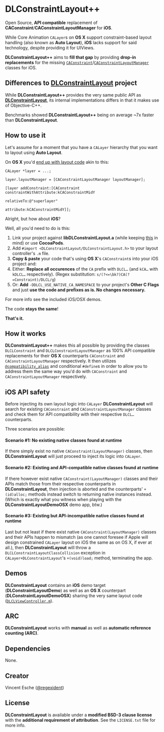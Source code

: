 # DLConstraintLayout++

Open Source, **API compatible** replacement of **CAConstraint**/**CAConstraintLayoutManager** for **iOS**.

While Core Animation `CALayer`s on **OS X** support constraint-based layout handling (also known as **Auto Layout**), **iOS** lacks support for said technology, despite providing it for UIViews.

**DLConstraintLayout++** aims to **fill that gap** by providing **drop-in replacements** for the missing [`CAConstraint`](https://developer.apple.com/library/mac/#documentation/GraphicsImaging/Reference/CAConstraint_class/Introduction/Introduction.html)/[`CAConstraintLayoutManager`](https://developer.apple.com/library/mac/#documentation/GraphicsImaging/Reference/CAConstraintLayoutManager_class/Introduction/Introduction.html) classes for iOS.

## Differences to [DLConstraintLayout](https://github.com/regexident/DLConstraintLayout) project

While **DLConstraintLayout++** provides the very same public API as [**DLConstraintLayout**](https://github.com/regexident/DLConstraintLayout), its internal implementations differs in that it makes use of Objective-C++.

Benchmarks showed **DLConstraintLayout++** being on average ~7x faster than **DLConstraintLayout**.

## How to use it

Let's assume for a moment that you have a `CALayer` hierarchy that you want to layout using **Auto Layout**.

On **OS X** you'd [end up with layout code](https://developer.apple.com/library/mac/#documentation/Cocoa/Conceptual/CoreAnimation_guide/BuildingaLayerHierarchy/BuildingaLayerHierarchy.html#//apple_ref/doc/uid/TP40004514-CH6-SW2) akin to this:

    CALayer *layer = ...;

    layer.layoutManager = [CAConstraintLayoutManager layoutManager];

    [layer addConstraint:[CAConstraint constraintWithAttribute:kCAConstraintMidY
												    relativeTo:@"superlayer"
                                                     attribute:kCAConstraintMidY]];

Alright, but how about **iOS**?

Well, all you'd need to do is this:

1. Link your project against **libDLConstraintLayout.a** (while keeping [this](http://developer.apple.com/library/mac/#qa/qa1490/_index.html) in mind) or use **CocoaPods**.
2. Add `#import <DLConstraintLayout/DLConstraintLayout.h>` to your layout controller's `.m` file.
3. **Copy & paste** your code that's using **OS X**'s `CAConstraint`s into your iOS project and:
4. Either: **Replace all occurences** of the `CA` prefix with `DLCL…` (and `kCA…` with `kDLCL…` respectively). (Regex substitution: `s/(?<=\bk?)CA(?=Constraint)/DLCL/g`)
5. Or: **Add** `-DDLCL_USE_NATIVE_CA_NAMESPACE` to your project's **Other C Flags** and just **use the code and prefixes as is. No changes necessary.**

For more info see the included iOS/OSX demos.

The code **stays the same**!

**That's it.**

## How it works

**DLConstraintLayout++** makes this all possible by providing the classes `DLCLConstraint` and `DLCLConstraintLayoutManager` as 100% API compatible replacements for their **OS X** counterparts `CAConstraint` and `CAConstraintLayoutManager` respectively. It then utilizes [`@compatibility_alias`](http://developer.apple.com/library/ios/#documentation/DeveloperTools/gcc-4.2.1/gcc/compatibility_005falias.html) and conditional `#define`s in order to allow you to address them the same way you'd do with `CAConstraint` and `CAConstraintLayoutManager` respectively.

## iOS API safety

Before injecting its own layout logic into `CALayer` **DLConstraintLayout** will search for existing `CAConstraint` and `CAConstraintLayoutManager` classes and check them for API compatibility with their respective `DLCL…` counterparts.

Three scenarios are possible:

#### Scenario #1: No existing native classes found at runtime

If there simply exist no native `CAConstraint(LayoutManager)` classes, then **DLConstraintLayout** will just proceed to inject its logic into `CALayer`.

#### Scenario #2: Existing and API-compatible native classes found at runtime

If there however exist native `CAConstraint(LayoutManager)` classes and their APIs match those from their respective counterparts in **DLConstraintLayout**, then injection is aborted and the counterparts' `+(id)alloc;` methods instead switch to returning native instances instead. (Which is exactly what you witness when playing with the **DLConstraintLayoutDemoOSX** demo app, btw.)

#### Scenario #3: Existing but API-incompatible native classes found at runtime

Last but not least if there exist native `CAConstraint(LayoutManager)` classes and their APIs happen to mismatch (as one cannot foresee if Apple will design constrained `CALayer` layout on iOS the same as on OS X, if ever at all.), then **DLConstraintLayout** will throw a `DLCLConstraintLayoutClassCollision` exception in `CALayer+DLConstraintLayout`'s `+(void)load;` method, terminating the app.

## Demos

**DLConstraintLayout** contains an **iOS** demo target (**DLConstraintLayoutDemo**) as well as an **OS X** counterpart (**DLConstraintLayoutDemoOSX**) sharing the very same layout code ([`DLCLViewController.m`](https://github.com/regexident/DLConstraintLayout/blob/master/DLConstraintLayoutDemoShared/DLCLViewController.m)).

## ARC

**DLConstraintLayout** works with **manual** as well as **automatic reference counting (ARC)**.

## Dependencies

None.

## Creator

Vincent Esche ([@regexident](http://twitter.com/regexident))

## License

**DLConstraintLayout** is available under a **modified BSD-3 clause license** with the **additional requirement of attribution**. See the `LICENSE.txt` file for more info.